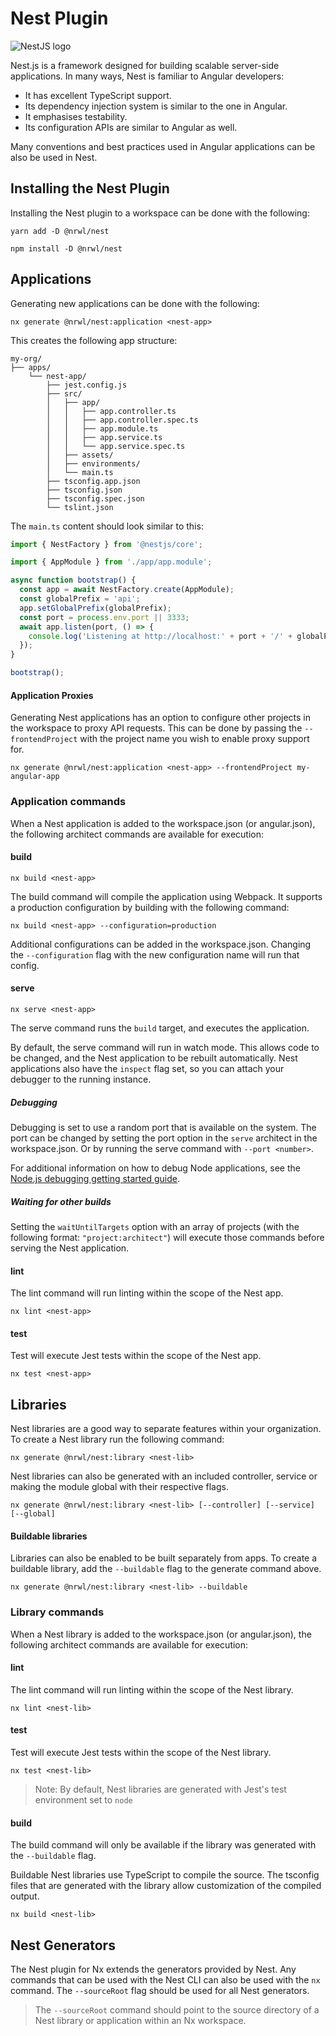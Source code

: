 # Nest Plugin

![NestJS logo](/shared/nest-logo.png)

Nest.js is a framework designed for building scalable server-side applications. In many ways, Nest is familiar to Angular developers:

- It has excellent TypeScript support.
- Its dependency injection system is similar to the one in Angular.
- It emphasises testability.
- Its configuration APIs are similar to Angular as well.

Many conventions and best practices used in Angular applications can be also be used in Nest.

## Installing the Nest Plugin

Installing the Nest plugin to a workspace can be done with the following:

```shell script
yarn add -D @nrwl/nest
```

```shell script
npm install -D @nrwl/nest
```

## Applications

Generating new applications can be done with the following:

```shell script
nx generate @nrwl/nest:application <nest-app>
```

This creates the following app structure:

```treeview
my-org/
├── apps/
    └── nest-app/
        ├── jest.config.js
        ├── src/
        │   ├── app/
        │   │   ├── app.controller.ts
        │   │   ├── app.controller.spec.ts
        │   │   ├── app.module.ts
        │   │   ├── app.service.ts
        │   │   └── app.service.spec.ts
        │   ├── assets/
        │   ├── environments/
        │   └── main.ts
        ├── tsconfig.app.json
        ├── tsconfig.json
        ├── tsconfig.spec.json
        └── tslint.json
```

The `main.ts` content should look similar to this:

```typescript
import { NestFactory } from '@nestjs/core';

import { AppModule } from './app/app.module';

async function bootstrap() {
  const app = await NestFactory.create(AppModule);
  const globalPrefix = 'api';
  app.setGlobalPrefix(globalPrefix);
  const port = process.env.port || 3333;
  await app.listen(port, () => {
    console.log('Listening at http://localhost:' + port + '/' + globalPrefix);
  });
}

bootstrap();
```

#### Application Proxies

Generating Nest applications has an option to configure other projects in the workspace to proxy API requests. This can be done by passing the `--frontendProject` with the project name you wish to enable proxy support for.

```shell script
nx generate @nrwl/nest:application <nest-app> --frontendProject my-angular-app
```

### Application commands

When a Nest application is added to the workspace.json (or angular.json), the following architect commands are available for execution:

#### build

```shell script
nx build <nest-app>
```

The build command will compile the application using Webpack. It supports a production configuration by building with the following command:

```shell script
nx build <nest-app> --configuration=production
```

Additional configurations can be added in the workspace.json. Changing the `--configuration` flag with the new configuration name will run that config.

#### serve

```shell script
nx serve <nest-app>
```

The serve command runs the `build` target, and executes the application.

By default, the serve command will run in watch mode. This allows code to be changed, and the Nest application to be rebuilt automatically.
Nest applications also have the `inspect` flag set, so you can attach your debugger to the running instance.

##### Debugging

Debugging is set to use a random port that is available on the system. The port can be changed by setting the port option in the `serve` architect in the workspace.json. Or by running the serve command with `--port <number>`.

For additional information on how to debug Node applications, see the [Node.js debugging getting started guide](https://nestjs.org/en/docs/guides/debugging-getting-started/#inspector-clients).

##### Waiting for other builds

Setting the `waitUntilTargets` option with an array of projects (with the following format: `"project:architect"`) will execute those commands before serving the Nest application.

#### lint

The lint command will run linting within the scope of the Nest app.

```shell script
nx lint <nest-app>
```

#### test

Test will execute Jest tests within the scope of the Nest app.

```shell script
nx test <nest-app>
```

## Libraries

Nest libraries are a good way to separate features within your organization. To create a Nest library run the following command:

```shell script
nx generate @nrwl/nest:library <nest-lib>
```

Nest libraries can also be generated with an included controller, service or making the module global with their respective flags.

```shell script
nx generate @nrwl/nest:library <nest-lib> [--controller] [--service] [--global]

```

#### Buildable libraries

Libraries can also be enabled to be built separately from apps. To create a buildable library, add the `--buildable` flag to the generate command above.

```shell script
nx generate @nrwl/nest:library <nest-lib> --buildable
```

### Library commands

When a Nest library is added to the workspace.json (or angular.json), the following architect commands are available for execution:

#### lint

The lint command will run linting within the scope of the Nest library.

```shell script
nx lint <nest-lib>
```

#### test

Test will execute Jest tests within the scope of the Nest library.

```shell script
nx test <nest-lib>
```

> Note: By default, Nest libraries are generated with Jest's test environment set to `node`

#### build

The build command will only be available if the library was generated with the `--buildable` flag.

Buildable Nest libraries use TypeScript to compile the source. The tsconfig files that are generated with the library allow customization of the compiled output.

```shell script
nx build <nest-lib>
```

## Nest Generators

The Nest plugin for Nx extends the generators provided by Nest. Any commands that can be used with the Nest CLI can also be used with the `nx` command. The `--sourceRoot` flag should be used for all Nest generators.

> The `--sourceRoot` command should point to the source directory of a Nest library or application within an Nx workspace.
